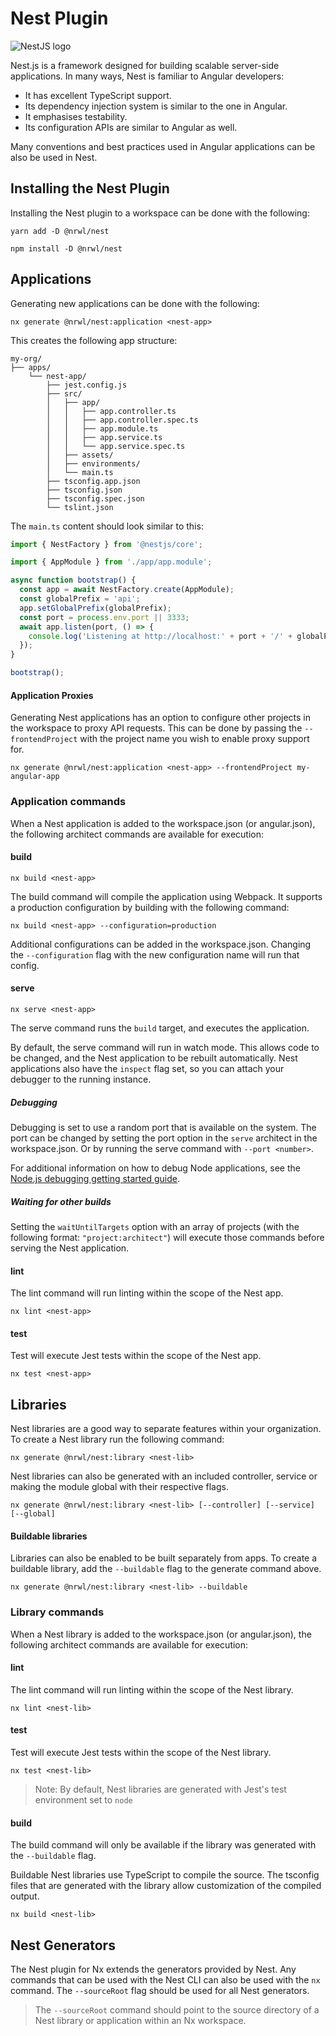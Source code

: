 # Nest Plugin

![NestJS logo](/shared/nest-logo.png)

Nest.js is a framework designed for building scalable server-side applications. In many ways, Nest is familiar to Angular developers:

- It has excellent TypeScript support.
- Its dependency injection system is similar to the one in Angular.
- It emphasises testability.
- Its configuration APIs are similar to Angular as well.

Many conventions and best practices used in Angular applications can be also be used in Nest.

## Installing the Nest Plugin

Installing the Nest plugin to a workspace can be done with the following:

```shell script
yarn add -D @nrwl/nest
```

```shell script
npm install -D @nrwl/nest
```

## Applications

Generating new applications can be done with the following:

```shell script
nx generate @nrwl/nest:application <nest-app>
```

This creates the following app structure:

```treeview
my-org/
├── apps/
    └── nest-app/
        ├── jest.config.js
        ├── src/
        │   ├── app/
        │   │   ├── app.controller.ts
        │   │   ├── app.controller.spec.ts
        │   │   ├── app.module.ts
        │   │   ├── app.service.ts
        │   │   └── app.service.spec.ts
        │   ├── assets/
        │   ├── environments/
        │   └── main.ts
        ├── tsconfig.app.json
        ├── tsconfig.json
        ├── tsconfig.spec.json
        └── tslint.json
```

The `main.ts` content should look similar to this:

```typescript
import { NestFactory } from '@nestjs/core';

import { AppModule } from './app/app.module';

async function bootstrap() {
  const app = await NestFactory.create(AppModule);
  const globalPrefix = 'api';
  app.setGlobalPrefix(globalPrefix);
  const port = process.env.port || 3333;
  await app.listen(port, () => {
    console.log('Listening at http://localhost:' + port + '/' + globalPrefix);
  });
}

bootstrap();
```

#### Application Proxies

Generating Nest applications has an option to configure other projects in the workspace to proxy API requests. This can be done by passing the `--frontendProject` with the project name you wish to enable proxy support for.

```shell script
nx generate @nrwl/nest:application <nest-app> --frontendProject my-angular-app
```

### Application commands

When a Nest application is added to the workspace.json (or angular.json), the following architect commands are available for execution:

#### build

```shell script
nx build <nest-app>
```

The build command will compile the application using Webpack. It supports a production configuration by building with the following command:

```shell script
nx build <nest-app> --configuration=production
```

Additional configurations can be added in the workspace.json. Changing the `--configuration` flag with the new configuration name will run that config.

#### serve

```shell script
nx serve <nest-app>
```

The serve command runs the `build` target, and executes the application.

By default, the serve command will run in watch mode. This allows code to be changed, and the Nest application to be rebuilt automatically.
Nest applications also have the `inspect` flag set, so you can attach your debugger to the running instance.

##### Debugging

Debugging is set to use a random port that is available on the system. The port can be changed by setting the port option in the `serve` architect in the workspace.json. Or by running the serve command with `--port <number>`.

For additional information on how to debug Node applications, see the [Node.js debugging getting started guide](https://nestjs.org/en/docs/guides/debugging-getting-started/#inspector-clients).

##### Waiting for other builds

Setting the `waitUntilTargets` option with an array of projects (with the following format: `"project:architect"`) will execute those commands before serving the Nest application.

#### lint

The lint command will run linting within the scope of the Nest app.

```shell script
nx lint <nest-app>
```

#### test

Test will execute Jest tests within the scope of the Nest app.

```shell script
nx test <nest-app>
```

## Libraries

Nest libraries are a good way to separate features within your organization. To create a Nest library run the following command:

```shell script
nx generate @nrwl/nest:library <nest-lib>
```

Nest libraries can also be generated with an included controller, service or making the module global with their respective flags.

```shell script
nx generate @nrwl/nest:library <nest-lib> [--controller] [--service] [--global]

```

#### Buildable libraries

Libraries can also be enabled to be built separately from apps. To create a buildable library, add the `--buildable` flag to the generate command above.

```shell script
nx generate @nrwl/nest:library <nest-lib> --buildable
```

### Library commands

When a Nest library is added to the workspace.json (or angular.json), the following architect commands are available for execution:

#### lint

The lint command will run linting within the scope of the Nest library.

```shell script
nx lint <nest-lib>
```

#### test

Test will execute Jest tests within the scope of the Nest library.

```shell script
nx test <nest-lib>
```

> Note: By default, Nest libraries are generated with Jest's test environment set to `node`

#### build

The build command will only be available if the library was generated with the `--buildable` flag.

Buildable Nest libraries use TypeScript to compile the source. The tsconfig files that are generated with the library allow customization of the compiled output.

```shell script
nx build <nest-lib>
```

## Nest Generators

The Nest plugin for Nx extends the generators provided by Nest. Any commands that can be used with the Nest CLI can also be used with the `nx` command. The `--sourceRoot` flag should be used for all Nest generators.

> The `--sourceRoot` command should point to the source directory of a Nest library or application within an Nx workspace.
